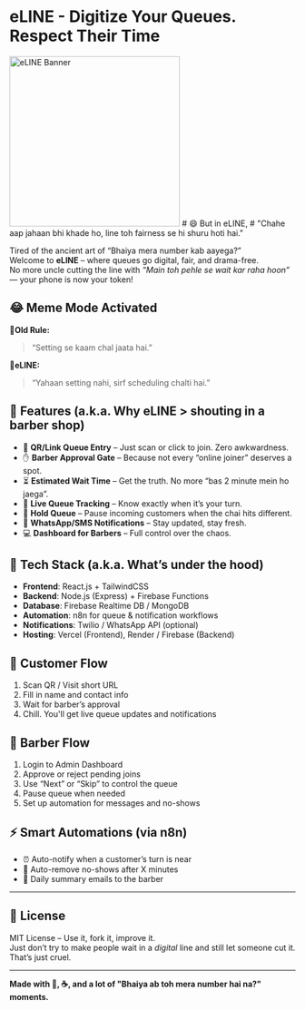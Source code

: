 # eLINE - Digitize Your Queues. Respect Their Time
<img src="img1.png" alt="eLINE Banner" width="300" />
# 😄 But in eLINE,
# "Chahe aap jahaan bhi khade ho, line toh fairness se hi shuru hoti hai."

Tired of the ancient art of “Bhaiya mera number kab aayega?”  
Welcome to **eLINE** – where queues go digital, fair, and drama-free.  
No more uncle cutting the line with *“Main toh pehle se wait kar raha hoon”* — your phone is now your token!

## 😂 Meme Mode Activated

**🧓Old Rule:**  
> “Setting se kaam chal jaata hai.”


**🚫eLINE:**  
> “Yahaan setting nahi, sirf scheduling chalti hai.”

## 🚀 Features (a.k.a. Why eLINE > shouting in a barber shop)

- 📱 **QR/Link Queue Entry** – Just scan or click to join. Zero awkwardness.
- ✋ **Barber Approval Gate** – Because not every “online joiner” deserves a spot.
- ⏳ **Estimated Wait Time** – Get the truth. No more “bas 2 minute mein ho jaega”.
- 🔄 **Live Queue Tracking** – Know exactly when it’s your turn.
- 🛑 **Hold Queue** – Pause incoming customers when the chai hits different.
- 📲 **WhatsApp/SMS Notifications** – Stay updated, stay fresh.
- 💻 **Dashboard for Barbers** – Full control over the chaos.

## 🧠 Tech Stack (a.k.a. What’s under the hood)

- **Frontend**: React.js + TailwindCSS  
- **Backend**: Node.js (Express) + Firebase Functions  
- **Database**: Firebase Realtime DB / MongoDB  
- **Automation**: n8n for queue & notification workflows  
- **Notifications**: Twilio / WhatsApp API (optional)  
- **Hosting**: Vercel (Frontend), Render / Firebase (Backend)

## 🧾 Customer Flow

1. Scan QR / Visit short URL  
2. Fill in name and contact info  
3. Wait for barber’s approval  
4. Chill. You'll get live queue updates and notifications

## 💈 Barber Flow

1. Login to Admin Dashboard  
2. Approve or reject pending joins  
3. Use “Next” or “Skip” to control the queue  
4. Pause queue when needed  
5. Set up automation for messages and no-shows

## ⚡ Smart Automations (via n8n)

- ⏰ Auto-notify when a customer’s turn is near  
- 🚫 Auto-remove no-shows after X minutes  
- 📩 Daily summary emails to the barber

---

## 📄 License

MIT License – Use it, fork it, improve it.  
Just don’t try to make people wait in a *digital* line and still let someone cut it. That’s just cruel.

---

**Made with 💇, ☕, and a lot of "Bhaiya ab toh mera number hai na?" moments.**
